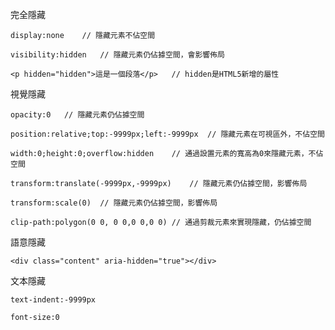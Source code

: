 完全隱藏
```
display:none	// 隱藏元素不佔空間
```

```
visibility:hidden	// 隱藏元素仍佔據空間，會影響佈局
```

```
<p hidden="hidden">這是一個段落</p>	// hidden是HTML5新增的屬性
```

視覺隱藏
```
opacity:0	// 隱藏元素仍佔據空間
```

```
position:relative;top:-9999px;left:-9999px	// 隱藏元素在可視區外，不佔空間
```

```
width:0;height:0;overflow:hidden	// 通過設置元素的寬高為0來隱藏元素，不佔空間
```

```
transform:translate(-9999px,-9999px)	// 隱藏元素仍佔據空間，影響佈局
```

```
transform:scale(0)	// 隱藏元素仍佔據空間，影響佈局
```

```
clip-path:polygon(0 0, 0 0,0 0,0 0)	// 通過剪裁元素來實現隱藏，仍佔據空間
```

語意隱藏
```
<div class="content" aria-hidden="true"></div>
```

文本隱藏
```
text-indent:-9999px
```

```
font-size:0
```
